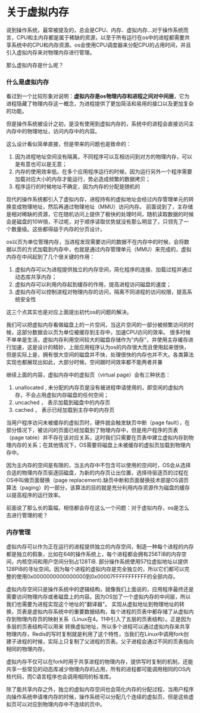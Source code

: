 # 关于虚拟内存

说到操作系统，最常被提及的，总会是CPU、内存、虚拟内存...对于操作系统而言，CPU和主内存都是属于稀缺的资源，以至于所有运行在os中的进程都需要共享系统中的CPU和内存资源。os会使用CPU调度器来分配CPU的占用时间，并且引入虚拟内存来对物理内存进行管理。

那么虚拟内存是什么呢？

### 什么是虚拟内存

看过到一个比较形象对说明：__虚拟内存是os物理内存和进程之间对中间层__，它为进程隐藏了物理内存这一概念，为进程提供了更加简洁和易用的接口以及更加复杂的功能。

但是操作系统被设计之初，是没有使用到虚拟内存的，系统中的进程会直接访问主内存中的物理地址，访问内存中的内容。

这么设计看似简单直接，但是带来的问题也是致命的：

1. 因为进程地址空间没有隔离，不同程序可以互相访问到对方的物理内存，可以是有意也可以是无意；
2. 内存的使用效率低。在多个应用程序运行的时候，因为运行另外一个程序需要加载对应大小的内存才能运行，势必造成频繁的数据拷贝；
3. 程序运行的时候地址不确定，因为内存的分配是随机的

现代的操作系统都引入了虚拟内存，进程持有的虚拟地址会经过内存管理单元的转换变成物理地址，然后再通过物理地址（MMU）访问内存。
前面说到了，主存储是相对稀缺的资源，它在随机访问上提供了极快的处理时间，随机读取数据的时候会是磁盘的10W倍，不过呢，对于顺序读取优势就没有那么明显了，只领先了一个数量级。这些都得益于内存的分页设计。

os以页为单位管理内存，当进程发现需要访问的数据不在内存中的时候，会将数据以页的方式加载到内存中，也就是通过内存管理单元（MMU）来完成的，虚拟内存在中间起到了几个很关键的作用：

1. 虚拟内存可以为进程提供独立的内存空间，简化程序的连接、加载过程并通过动态库共享内存；
2. 虚拟内存可以利用内存起到缓存的作用，提高进程访问磁盘的速度；
3. 虚拟内存可以控制进程对物理内存的访问，隔离不同进程的访问权限，提高系统安全性

这三个点其实也是对应上面提出初代os的问题的解决。

我们可以把虚拟内存看做磁盘上的一片空间，当这片空间的一部分被频繁访问的时候，这部分数据会以页为单位被缓存到主存中，加速CPU访问的效率。
很多时候不单单是生活，虚拟内存利用空间较大的磁盘存储作为"内存"，并使用主存缓存进行加速，这是设计的精妙，上层应用程序认为os的内存很大而且使用起来很快，但是实际上是，拥有很大空间的磁盘并不快，处理很快的内存也并不大。各类算法实现也都展现出如此，大部分时候，空间跟时间效率都不能两者并兼

继续上面的内容，虚拟内存中的虚拟页（virtual page）会有三种状态：

1. unallocated , 未分配的内存页是没有被进程申请使用的，即空闲的虚拟内存，不会占用虚拟内存磁盘的任何空间；
2. uncached ， 表示加载到磁盘中的内存页
3. cached ， 表示已经加载到主存中的内存页

当用户程序访问未被缓存的虚拟页时，硬件就会触发缺页中断（page fault），在部分情况下，被访问的页面已经加载到了物理内存中，但是用户程序的页表（page table）并不存在该对应关系，这时我们只需要在页表中建立虚拟内存到物理内存的关系；在其他情况下，OS需要将磁盘上未被缓存的虚拟页加载到物理内存中。

因为主内存的空间是有限的，当主内存中不包含可以使用的空间时，OS会从选择合适的物理内存页驱逐回磁盘，为新的内存页让出位置，选择待驱逐页的过程在OS中叫做页面替换（page replacement).缺页中断和页面替换技术部是OS调页算法（paging）的一部分，该算法的目的就是充分利用内存资源作为磁盘的缓存以提高程序的运行效率。


前面说了那么长的篇幅，相信都会存在这么一个问题：对于虚拟内存，os是怎么去进行管理的呢？

### 内存管理

虚拟内存可以作为正在运行的进程提供独立的内存空间，制造一种每个进程的内存都是独立的假象，比如在64的操作系统上，每个进程都会拥有256TiB的内存空间，内核空间和用户空间分别占128TiB.
部分操作系统使用57位虚拟地址以提供128PiB的寻址空间。因为每个进程的虚拟内存是完全独立的，所以它们都可以完整的使用0x0000000000000000到0x00007FFFFFFFFFFF的全部内存。

虚拟内存空间只是操作系统中的逻辑结构，就像我们上面说的，应用程序最终还是需要访问物理内存或者磁盘上的内容。因为OS加了一个虚拟内存的中间层，所以我们也需要为进程实现这个地址的"翻译器"。
实现从虚拟地址到物理地址的转换，页表是虚拟内存系统中的重要数据结构，每个进程的页表中都存储了从虚拟内存到物理内存页的映射关系（Linux在4。11中引入了五层的页表结构）。正是因为多层的页表结构可以用来
转换虚拟地址，所以多个进程可以通过虚拟内存来共享物理内存，Redis的写时复制就是利用了这个特性，当我们在Linux中调用fork创建子进程的时候，实际上只复制了父进程的页表。父子进程会通过不同的页表指向相同的物理内存。

虚拟内存不仅可以在fork时用于共享进程的物理内存，提供写时复制的机制，还能共享一些常见的动态库减少物理内存的占用，所有的进程都可能调用相同的OS内核代码，而C语言程序也会调用相同的标准库。

除了能共享内存之外，独立的虚拟内存空间也会简化内存的分配过程，当用户程序向操作系统申请堆内存的时候，操作系统可以分配几个连续的虚拟页，但是这些虚拟页可以对应到物理内存中不连续的页中。
